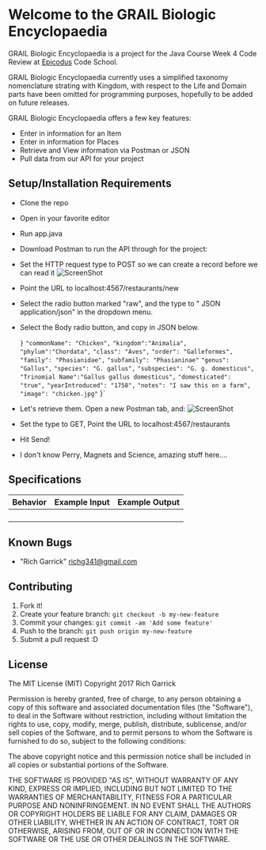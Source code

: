 

# Welcome to the GRAIL Biologic Encyclopaedia

GRAIL Biologic Encyclopaedia is a project for the Java Course Week 4 Code Review at [Epicodus](https://www.epicodus.com/) Code School.

GRAIL Biologic Encyclopaedia currently uses a simplified taxonomy nomenclature strating with Kingdom, with respect to the Life and Domain parts have been omitted for programming purposes, hopefully to be added on future releases.

GRAIL Biologic Encyclopaedia offers a few key features:
- Enter in information for an Item
- Enter in information for Places
- Retrieve and View information via Postman or JSON 
- Pull data from our API for your project


## Setup/Installation Requirements

* Clone the repo
* Open in your favorite editor
* Run app.java
* Download Postman to run the API through for the project:
* Set the HTTP request type to POST so we can create a record before we can read it
![ScreenShot](screenshot01.jpg)
* Point the URL to localhost:4567/restaurants/new
* Select the radio button marked "raw", and the type to " JSON application/json" in the dropdown menu.
* Select the Body radio button, and copy in JSON below.

  `}`
    `"commonName": "Chicken",`
    `"kingdom":"Animalia",`
    `"phylum":"Chordata",`
    `"class": "Aves",`
    `"order": "Galleformes",`
    `"family": "Phasianidae",`
    `"subfamily": "Phasianinae"`
    `"genus": "Gallus",`
    `"species": "G. gallus",`
    `"subspecies": "G. g. domesticus",`
    `"Trinomial Name":"Gallus gallus domesticus",`
    `"domesticated": "true",`
    `"yearIntroduced": "1758",`
    `"notes": "I saw this on a farm",`
    `"image": "chicken.jpg"`
   }`


* Let's retrieve them. Open a new Postman tab, and:
![ScreenShot](screenshot02.jpg)
* Set the type to GET, Point the URL to localhost:4567/restaurants
* Hit Send!
* I don't know Perry, Magnets and Science, amazing stuff here....


## Specifications

| Behavior      | Example Input         | Example Output        |
| ------------- | ------------- | ------------- |
|   |  |  |
|   |  |  |
|   |  |  |
|   |  |  |

## Known Bugs
* "Rich Garrick" <richg341@gmail.com>

## Contributing

1. Fork it!
2. Create your feature branch: `git checkout -b my-new-feature`
3. Commit your changes: `git commit -am 'Add some feature'`
4. Push to the branch: `git push origin my-new-feature`
5. Submit a pull request :D


## License
The MIT License (MIT)
Copyright 2017 Rich Garrick

Permission is hereby granted, free of charge, to any person obtaining a copy of this software and associated documentation files (the "Software"), to deal in the Software without restriction, including without limitation the rights to use, copy, modify, merge, publish, distribute, sublicense, and/or sell copies of the Software, and to permit persons to whom the Software is furnished to do so, subject to the following conditions:

The above copyright notice and this permission notice shall be included in all copies or substantial portions of the Software.

THE SOFTWARE IS PROVIDED "AS IS", WITHOUT WARRANTY OF ANY KIND, EXPRESS OR IMPLIED, INCLUDING BUT NOT LIMITED TO THE WARRANTIES OF MERCHANTABILITY, FITNESS FOR A PARTICULAR PURPOSE AND NONINFRINGEMENT. IN NO EVENT SHALL THE AUTHORS OR COPYRIGHT HOLDERS BE LIABLE FOR ANY CLAIM, DAMAGES OR OTHER LIABILITY, WHETHER IN AN ACTION OF CONTRACT, TORT OR OTHERWISE, ARISING FROM, OUT OF OR IN CONNECTION WITH THE SOFTWARE OR THE USE OR OTHER DEALINGS IN THE SOFTWARE.
